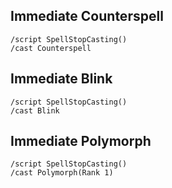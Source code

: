 ## Immediate Counterspell
```
/script SpellStopCasting()
/cast Counterspell
```
 

## Immediate Blink
```
/script SpellStopCasting()
/cast Blink
```
 

## Immediate Polymorph
```
/script SpellStopCasting()
/cast Polymorph(Rank 1)
```